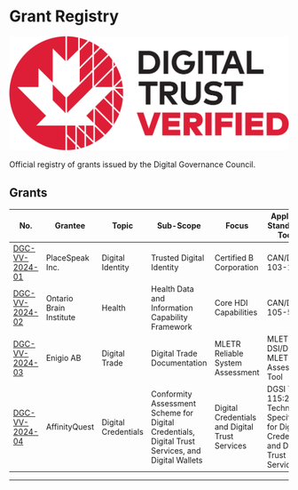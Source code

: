 # Grant Registry

![DGG Digital Trust Verified](../assets/dtv-logos/DTV_EN_Pos.png)

Official registry of grants issued by the Digital Governance Council.

## Grants

|No.|Grantee|Topic|Sub-Scope|Focus|Applicable Standard(s), Tool(s)|Assesment Level|Date Issued|
|---|---|---|---|---|---|---|---|
|[DGC-VV-2024-01](./grants/DGC-VV-2024-01_2024_01_04_SIGNED_MARK.pdf)|PlaceSpeak Inc.|Digital Identity|Trusted Digital Identity|Certified B Corporation|CAN/DGSI 103-1:2023|Class 1: Self-Assessment|2024-01-04|
|[DGC-VV-2024-02](./grants/DGC-VV-OBI-2024-05-17.pdf)|Ontario Brain Institute|Health|Health Data and Information Capability Framework|Core HDI Capabilities|CAN/DGSI 105-5:2023|Class 2: Targeted Method|2024-05-17|
|[DGC-VV-2024-03](./grants/DGC-VV-2024-03-FINAL-2024-11-20-SIGNED.pdf)|Enigio AB|Digital Trade|Digital Trade Documentation|MLETR Reliable System Assessment|MLETR, ICC DSI/DGC MLETR Self-Assessment Tool|Class 1: Self Assessment|2024-11-18|
|[DGC-VV-2024-04](./grants/DGC-VV-2024-04-FINAL-2024-11-26-SIGNED.pdf)|AffinityQuest|Digital Credentials| Conformity Assessment Scheme for Digital Credentials, Digital Trust Services, and Digital Wallets|Digital Credentials and Digital Trust Services|DGSI TS 115:2023, Technical Specification for Digital Credentials and Digital Trust Services|Class 1: Self Assessment|2024-11-26|


---
